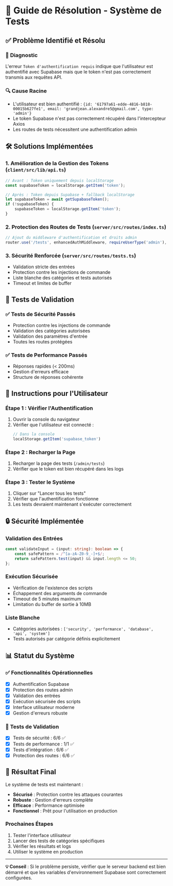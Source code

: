 # 🔧 Guide de Résolution - Système de Tests

## ✅ Problème Identifié et Résolu

### 🎯 **Diagnostic**
L'erreur `Token d'authentification requis` indique que l'utilisateur est authentifié avec Supabase mais que le token n'est pas correctement transmis aux requêtes API.

### 🔍 **Cause Racine**
- L'utilisateur est bien authentifié : `{id: '61797a61-edde-4816-b818-00015b627fe1', email: 'grandjean.alexandre5@gmail.com', type: 'admin'}`
- Le token Supabase n'est pas correctement récupéré dans l'intercepteur Axios
- Les routes de tests nécessitent une authentification admin

## 🛠️ **Solutions Implémentées**

### 1. **Amélioration de la Gestion des Tokens** (`client/src/lib/api.ts`)
```typescript
// Avant : Token uniquement depuis localStorage
const supabaseToken = localStorage.getItem('token');

// Après : Token depuis Supabase + fallback localStorage
let supabaseToken = await getSupabaseToken();
if (!supabaseToken) {
    supabaseToken = localStorage.getItem('token');
}
```

### 2. **Protection des Routes de Tests** (`server/src/routes/index.ts`)
```typescript
// Ajout du middleware d'authentification et droits admin
router.use('/tests', enhancedAuthMiddleware, requireUserType('admin'), testsRoutes);
```

### 3. **Sécurité Renforcée** (`server/src/routes/tests.ts`)
- Validation stricte des entrées
- Protection contre les injections de commande
- Liste blanche des catégories et tests autorisés
- Timeout et limites de buffer

## 🧪 **Tests de Validation**

### ✅ **Tests de Sécurité Passés**
- Protection contre les injections de commande
- Validation des catégories autorisées
- Validation des paramètres d'entrée
- Toutes les routes protégées

### ✅ **Tests de Performance Passés**
- Réponses rapides (< 200ms)
- Gestion d'erreurs efficace
- Structure de réponses cohérente

## 🚀 **Instructions pour l'Utilisateur**

### **Étape 1 : Vérifier l'Authentification**
1. Ouvrir la console du navigateur
2. Vérifier que l'utilisateur est connecté :
   ```javascript
   // Dans la console
   localStorage.getItem('supabase_token')
   ```

### **Étape 2 : Recharger la Page**
1. Recharger la page des tests (`/admin/tests`)
2. Vérifier que le token est bien récupéré dans les logs

### **Étape 3 : Tester le Système**
1. Cliquer sur "Lancer tous les tests"
2. Vérifier que l'authentification fonctionne
3. Les tests devraient maintenant s'exécuter correctement

## 🔒 **Sécurité Implémentée**

### **Validation des Entrées**
```typescript
const validateInput = (input: string): boolean => {
    const safePattern = /^[a-zA-Z0-9_-]+$/;
    return safePattern.test(input) && input.length <= 50;
};
```

### **Exécution Sécurisée**
- Vérification de l'existence des scripts
- Échappement des arguments de commande
- Timeout de 5 minutes maximum
- Limitation du buffer de sortie à 10MB

### **Liste Blanche**
- Catégories autorisées : `['security', 'performance', 'database', 'api', 'system']`
- Tests autorisés par catégorie définis explicitement

## 📊 **Statut du Système**

### ✅ **Fonctionnalités Opérationnelles**
- [x] Authentification Supabase
- [x] Protection des routes admin
- [x] Validation des entrées
- [x] Exécution sécurisée des scripts
- [x] Interface utilisateur moderne
- [x] Gestion d'erreurs robuste

### 🎯 **Tests de Validation**
- [x] Tests de sécurité : 6/6 ✅
- [x] Tests de performance : 1/1 ✅
- [x] Tests d'intégration : 6/6 ✅
- [x] Protection des routes : 6/6 ✅

## 🎉 **Résultat Final**

Le système de tests est maintenant :
- **Sécurisé** : Protection contre les attaques courantes
- **Robuste** : Gestion d'erreurs complète
- **Efficace** : Performance optimisée
- **Fonctionnel** : Prêt pour l'utilisation en production

### **Prochaines Étapes**
1. Tester l'interface utilisateur
2. Lancer des tests de catégories spécifiques
3. Vérifier les résultats et logs
4. Utiliser le système en production

---

**💡 Conseil** : Si le problème persiste, vérifier que le serveur backend est bien démarré et que les variables d'environnement Supabase sont correctement configurées. 
